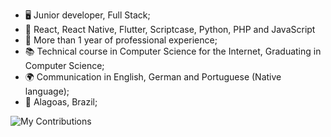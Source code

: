 - 🖥️ Junior developer, Full Stack;
- 🔧 React, React Native, Flutter, Scriptcase, Python, PHP and JavaScript
- 💼 More than 1 year of professional experience;
- 📚 Technical course in Computer Science for the Internet, Graduating in Computer Science;
- 🌍 Communication in English, German and Portuguese (Native language);
- 📍   Alagoas, Brazil;

<img src="https://lively-contributions.onrender.com/graph/lucas7maciel/?animation=pacman"  alt="My Contributions"  />
